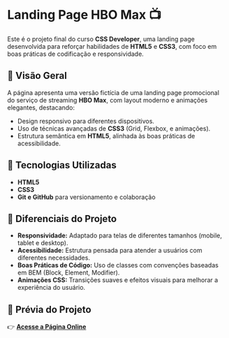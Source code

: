 # Landing Page HBO Max 📺  
Este é o projeto final do curso **CSS Developer**, uma landing page desenvolvida para reforçar habilidades de **HTML5** e **CSS3**, com foco em boas práticas de codificação e responsividade.

## 📌 Visão Geral  
A página apresenta uma versão fictícia de uma landing page promocional do serviço de streaming **HBO Max**, com layout moderno e animações elegantes, destacando:  
- Design responsivo para diferentes dispositivos.  
- Uso de técnicas avançadas de **CSS3** (Grid, Flexbox, e animações).  
- Estrutura semântica em **HTML5**, alinhada às boas práticas de acessibilidade.  

## 🚀 Tecnologias Utilizadas  
- **HTML5**  
- **CSS3**  
- **Git e GitHub** para versionamento e colaboração  

## 🌟 Diferenciais do Projeto  
- **Responsividade:** Adaptado para telas de diferentes tamanhos (mobile, tablet e desktop).  
- **Acessibilidade:** Estrutura pensada para atender a usuários com diferentes necessidades.  
- **Boas Práticas de Código:** Uso de classes com convenções baseadas em BEM (Block, Element, Modifier).  
- **Animações CSS:** Transições suaves e efeitos visuais para melhorar a experiência do usuário.  

## 📸 Prévia do Projeto  
👉 **[Acesse a Página Online](https://danieleksantos.github.io/Projeto-Final-CSS-Developer__Landpage-HBO_MAX/)**  

